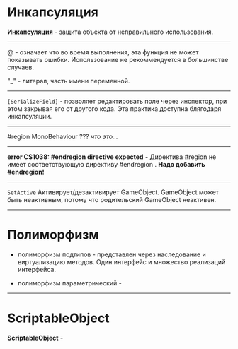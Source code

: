 # Инкапсуляция 
 
**Инкапсуляция** - защита объекта от неправильного использования.


---


@ - означает что во время выполнения, эта функция не может показывать ошибки. Использование не рекоммендуется в большинстве случаев.

"_" - литерал, часть имени переменной.



---


`[SerializeField]` -  позволяет редактировать поле через инспектор, при этом закрывая его от другого кода. Эта практика доступна блягодаря инкапсуляции.

---

#region MonoBehaviour ??? *что это...*

---

**error CS1038: #endregion directive expected** - Директива #region не имеет соответствующую директиву #endregion . **Надо добавить #endregion!**


---

`SetActive` Активирует/дезактивирует GameObject. GameObject может быть неактивным, потому что родительский GameObject неактивен. 

---

# Полиморфизм
* полиморфизм подтипов - представлен через наследование и виртуализацию методов. Один интерфейс и множество реализаций интерфейса.


* полиморфизм параметрический - 

---

# ScriptableObject

**ScriptableObject** - 

